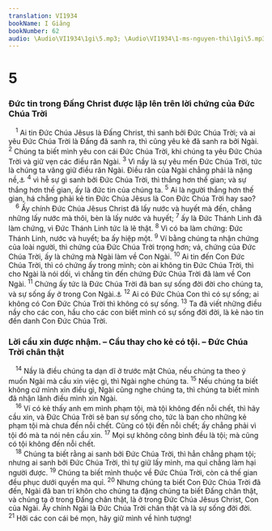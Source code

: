 ```yaml
---
translation: VI1934
bookName: I Giăng 
bookNumber: 62
audio: \Audio\VI1934\1gi\5.mp3; \Audio\VI1934\1-ms-nguyen-thi\1gi\5.mp3; \Audio\VI1934\2-ms-david-dong\1gi\5.mp3
---
```


<div class="title"><h1>5</h1><h3>Đức tin trong Đấng Christ được lập lên trên lời chứng của Đức Chúa Trời</h3></div>
<span class="verse 1gi_5_1"> <sup>1</sup> Ai tin Đức Chúa Jêsus là Đấng Christ, thì sanh bởi Đức Chúa Trời; và ai yêu Đức Chúa Trời là Đấng đã sanh ra, thì cũng yêu kẻ đã sanh ra bởi Ngài. </span>
<span class="verse 1gi_5_2"><sup>2</sup> Chúng ta biết mình yêu con cái Đức Chúa Trời, khi chúng ta yêu Đức Chúa Trời và giữ vẹn các điều răn Ngài. </span>
<span class="verse 1gi_5_3"><sup>3</sup> Vì nầy là sự yêu mến Đức Chúa Trời, tức là chúng ta vâng giữ điều răn Ngài. Điều răn của Ngài chẳng phải là nặng nề,<a data-toggle="tooltip" data-placement="bottom" title="Gi 14:15">⚓</a></span>
<span class="verse 1gi_5_4"><sup>4</sup> vì hễ sự gì sanh bởi Đức Chúa Trời, thì thắng hơn thế gian; và sự thắng hơn thế gian, ấy là đức tin của chúng ta. </span>
<span class="verse 1gi_5_5"><sup>5</sup> Ai là người thắng hơn thế gian, há chẳng phải kẻ tin Đức Chúa Jêsus là Con Đức Chúa Trời hay sao? <br/></span>
<span class="verse 1gi_5_6"> <sup>6</sup> Ấy chính Đức Chúa Jêsus Christ đã lấy nước và huyết mà đến, chẳng những lấy nước mà thôi, bèn là lấy nước và huyết; </span>
<span class="verse 1gi_5_7"><sup>7</sup> ấy là Đức Thánh Linh đã làm chứng, vì Đức Thánh Linh tức là lẽ thật. </span>
<span class="verse 1gi_5_8"><sup>8</sup> Vì có ba làm chứng: Đức Thánh Linh, nước và huyết; ba ấy hiệp một. </span>
<span class="verse 1gi_5_9"><sup>9</sup> Ví bằng chúng ta nhận chứng của loài người, thì chứng của Đức Chúa Trời trọng hơn; vả, chứng của Đức Chúa Trời, ấy là chứng mà Ngài làm về Con Ngài. </span>
<span class="verse 1gi_5_10"><sup>10</sup> Ai tin đến Con Đức Chúa Trời, thì có chứng ấy trong mình; còn ai không tin Đức Chúa Trời, thì cho Ngài là nói dối, vì chẳng tin đến chứng Đức Chúa Trời đã làm về Con Ngài. </span>
<span class="verse 1gi_5_11"><sup>11</sup> Chứng ấy tức là Đức Chúa Trời đã ban sự sống đời đời cho chúng ta, và sự sống ấy ở trong Con Ngài.<a data-toggle="tooltip" data-placement="bottom" title="Gi 3:36">⚓</a></span>
<span class="verse 1gi_5_12"><sup>12</sup> Ai có Đức Chúa Con thì có sự sống; ai không có Con Đức Chúa Trời thì không có sự sống. </span>
<span class="verse 1gi_5_13"><sup>13</sup> Ta đã viết những điều nầy cho các con, hầu cho các con biết mình có sự sống đời đời, là kẻ nào tin đến danh Con Đức Chúa Trời. <br/></span>
<div class="title"><h3>Lời cầu xin được nhậm. – Cầu thay cho kẻ có tội. – Đức Chúa Trời chân thật</h3></div>
<span class="verse 1gi_5_14"> <sup>14</sup> Nầy là điều chúng ta dạn dĩ ở trước mặt Chúa, nếu chúng ta theo ý muốn Ngài mà cầu xin việc gì, thì Ngài nghe chúng ta. </span>
<span class="verse 1gi_5_15"><sup>15</sup> Nếu chúng ta biết không cứ mình xin điều gì, Ngài cũng nghe chúng ta, thì chúng ta biết mình đã nhận lãnh điều mình xin Ngài. <br/></span>
<span class="verse 1gi_5_16"> <sup>16</sup> Ví có kẻ thấy anh em mình phạm tội, mà tội không đến nỗi chết, thì hãy cầu xin, và Đức Chúa Trời sẽ ban sự sống cho, tức là ban cho những kẻ phạm tội mà chưa đến nỗi chết. Cũng có tội đến nỗi chết; ấy chẳng phải vì tội đó mà ta nói nên cầu xin. </span>
<span class="verse 1gi_5_17"><sup>17</sup> Mọi sự không công bình đều là tội; mà cũng có tội không đến nỗi chết. <br/></span>
<span class="verse 1gi_5_18"> <sup>18</sup> Chúng ta biết rằng ai sanh bởi Đức Chúa Trời, thì hẳn chẳng phạm tội; nhưng ai sanh bởi Đức Chúa Trời, thì tự giữ lấy mình, ma quỉ chẳng làm hại người được. </span>
<span class="verse 1gi_5_19"><sup>19</sup> Chúng ta biết mình thuộc về Đức Chúa Trời, còn cả thế gian đều phục dưới quyền ma quỉ. </span>
<span class="verse 1gi_5_20"><sup>20</sup> Nhưng chúng ta biết Con Đức Chúa Trời đã đến, Ngài đã ban trí khôn cho chúng ta đặng chúng ta biết Đấng chân thật, và chúng ta ở trong Đấng chân thật, là ở trong Đức Chúa Jêsus Christ, Con của Ngài. Ấy chính Ngài là Đức Chúa Trời chân thật và là sự sống đời đời. </span>
<span class="verse 1gi_5_21"><sup>21</sup> Hỡi các con cái bé mọn, hãy giữ mình về hình tượng! <br/></span>
